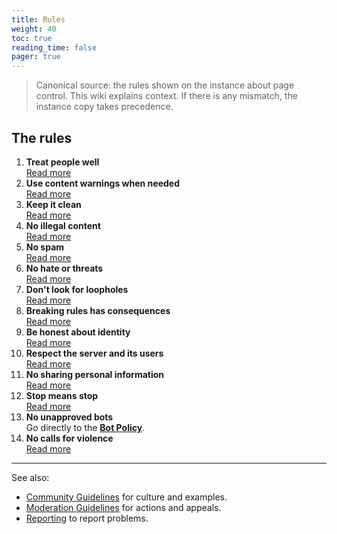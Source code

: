 ```yaml
---
title: Rules
weight: 40
toc: true
reading_time: false
pager: true
---
```


> Canonical source: the rules shown on the instance about page control. This wiki explains context. If there is any mismatch, the instance copy takes precedence.

## The rules

1. **Treat people well**  
   [Read more](/docs/policies/rules/01_treat-people-well/)
2. **Use content warnings when needed**  
   [Read more](/docs/policies/rules/02_content-warnings/)
3. **Keep it clean**  
   [Read more](/docs/policies/rules/03_keep-it-clean/)
4. **No illegal content**  
   [Read more](/docs/policies/rules/04_no-illegal-content/)
5. **No spam**  
   [Read more](/docs/policies/rules/05_no-spam/)
6. **No hate or threats**  
   [Read more](/docs/policies/rules/06_no-hate-or-threats/)
7. **Don't look for loopholes**  
   [Read more](/docs/policies/rules/07_no-loopholes/)
8. **Breaking rules has consequences**  
   [Read more](/docs/policies/rules/08_consequences/)
9. **Be honest about identity**  
   [Read more](/docs/policies/rules/09_honest-identity/)
10. **Respect the server and its users**  
    [Read more](/docs/policies/rules/10_respect-server/)
11. **No sharing personal information**  
    [Read more](/docs/policies/rules/11_no-doxing/)
12. **Stop means stop**  
    [Read more](/docs/policies/rules/12_stop-means-stop/)
13. **No unapproved bots**  
    Go directly to the **[Bot Policy](/docs/policies/rules/bots/)**.
14. **No calls for violence**  
    [Read more](/docs/policies/rules/14_no-calls-for-violence/)

---

See also:  
- [Community Guidelines](/docs/community/community-guidelines/) for culture and examples.  
- [Moderation Guidelines](/docs/policies/moderation-guidelines/) for actions and appeals.  
- [Reporting](/docs/user/reporting/) to report problems.
